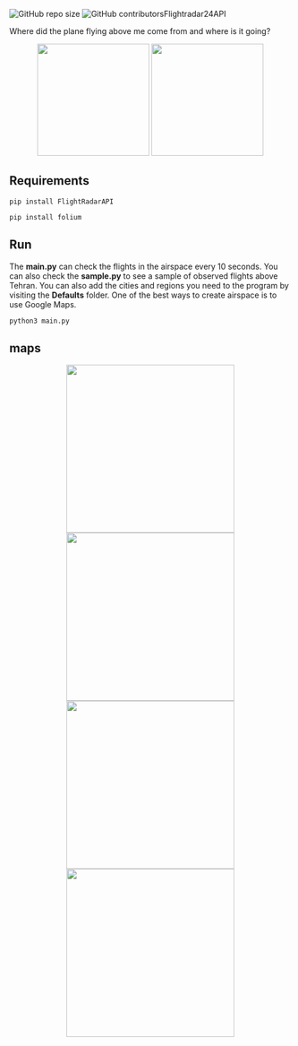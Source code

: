 <p>
<img alt="GitHub repo size" src="https://img.shields.io/github/repo-size/phantomf4321/Flightradar24API">
<img alt="GitHub contributors" src="https://img.shields.io/github/contributors/phantomf4321/Flightradar24API>
</p>

# Flightradar24API
Where did the plane flying above me come from and where is it going?


<center>
  <p float="left">
    <img src="https://s8.uupload.ir/files/screenshot_from_2023-06-14_09-36-28_22kz.png" height="200" />
    <img src="https://s8.uupload.ir/files/screenshot_from_2023-06-14_09-31-19_iy1f.png" height="200" /> 
  </p>
</center>

## Requirements
```
pip install FlightRadarAPI
```
```
pip install folium
```

## Run
The **main.py** can check the flights in the airspace every 10 seconds. You can also check the **sample.py** to see a sample of observed flights above Tehran.
You can also add the cities and regions you need to the program by visiting the **Defaults** folder. One of the best ways to create airspace is to use Google Maps.
```
python3 main.py
```

## maps

<center>
  <p float="left">
    <img src="https://s8.uupload.ir/files/screenshot_from_2023-06-13_12-21-55_k4hl.png" width="300" />
    <img src="https://s8.uupload.ir/files/screenshot_from_2023-06-13_12-21-36_im2q.png" width="300" />
    </br>
    <img src="https://s8.uupload.ir/files/screenshot_from_2023-06-13_12-21-22_9f65.png" width="300" />
    <img src="https://s8.uupload.ir/files/screenshot_from_2023-06-13_12-25-57_mnvt.png" width="300" />
  </p>
</center>

